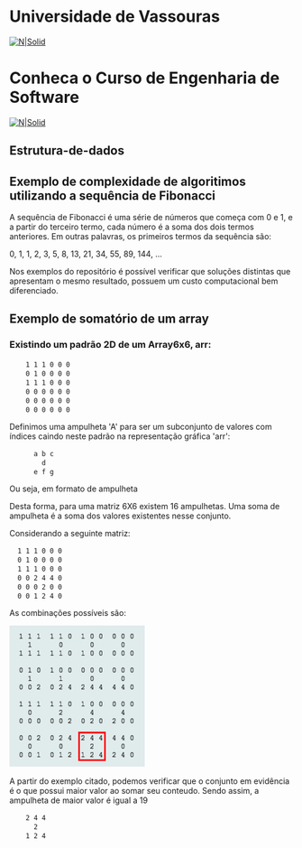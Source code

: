 # Universidade de Vassouras


[![N|Solid](https://universidadedevassouras.edu.br/wp-content/uploads/2022/03/campus_marica.png)](https://universidadedevassouras.edu.br/campus-marica/)
# Conheca o Curso de Engenharia de Software 
[![N|Solid](https://universidadedevassouras.edu.br/wp-content/uploads/2021/12/Simbolo_Engenharia_de_Software.jpg)](https://universidadedevassouras.edu.br/graduacao-marica/engenharia-de-software/)

## Estrutura-de-dados



## Exemplo de complexidade de algoritimos utilizando a sequência de Fibonacci

A sequência de Fibonacci é uma série de números que começa com 0 e 1, e a partir do terceiro termo, cada número é a soma dos dois termos anteriores. Em outras palavras, os primeiros termos da sequência são:

0, 1, 1, 2, 3, 5, 8, 13, 21, 34, 55, 89, 144, ...

Nos exemplos do repositório é possível verificar que soluções distintas que apresentam o mesmo resultado, possuem um custo computacional bem diferenciado.


## Exemplo de somatório de um array

### Existindo um padrão 2D de um Array6x6, arr:

        1 1 1 0 0 0
        0 1 0 0 0 0
        1 1 1 0 0 0
        0 0 0 0 0 0
        0 0 0 0 0 0
        0 0 0 0 0 0


Definimos uma ampulheta 'A' para ser um subconjunto de valores com índices
caindo neste padrão na representação gráfica 'arr':

          a b c
            d
          e f g

Ou seja, em formato de ampulheta      

Desta forma, para uma matriz 6X6 existem 16 ampulhetas. Uma soma de ampulheta é a soma dos valores existentes nesse conjunto. 

Considerando a seguinte matriz:

      1 1 1 0 0 0
      0 1 0 0 0 0
      1 1 1 0 0 0
      0 0 2 4 4 0
      0 0 0 2 0 0
      0 0 1 2 4 0

As combinações possíveis são:

![Screenshot](/ampulhetamaior.png) 

A partir do exemplo citado, podemos verificar que o conjunto em evidência é o que possui maior valor ao somar seu conteudo.
Sendo assim, a ampulheta de maior valor é igual a 19

        2 4 4
          2
        1 2 4
      

